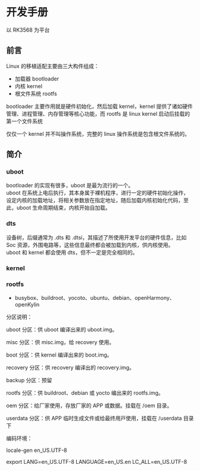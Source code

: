 # 开发手册
以 RK3568 为平台  

## 前言
Linux 的移植适配主要由三大构件组成：
- 加载器 bootloader
- 内核 kernel
- 根文件系统 rootfs

bootloader 主要作用就是硬件初始化，然后加载 kernel，kernel 提供了诸如硬件管理、进程管理、内存管理等核心功能，而 rootfs 是 linux kernel 启动后挂载的第一个文件系统

仅仅一个 kernel 并不叫操作系统，完整的 linux 操作系统是包含根文件系统的。

## 简介

### uboot
bootloader 的实现有很多，uboot 是最为流行的一个。  
uboot 在系统上电后执行，其本身属于裸机程序，进行一定的硬件初始化操作，设定内核的加载地址，将相关参数放在指定地址，随后加载内核初始化代码，至此，uboot 生命周期结束，内核开始自加载。

### dts
设备树，后缀通常为 .dts 和 .dtsi，其描述了所使用开发平台的硬件信息，比如 Soc 资源，外围电路等，这些信息最终都会被加载到内核，供内核使用。  
uboot 和 kernel 都会使用 dts，但不一定是完全相同的。

### kernel

### rootfs

- busybox、buildroot、yocoto、ubuntu、debian、openHarmony、openKylin







分区说明：

uboot 分区：供 uboot 编译出来的 uboot.img。

misc 分区：供 misc.img，给 recovery 使⽤。

boot 分区：供 kernel 编译出来的 boot.img。

recovery 分区：供 recovery 编译出的 recovery.img。

backup 分区：预留

rootfs 分区：供 buildroot、debian 或 yocto 编出来的 rootfs.img。

oem 分区：给⼚家使⽤，存放⼚家的 APP 或数据。挂载在 /oem ⽬录。

userdata 分区：供 APP 临时⽣成⽂件或给最终⽤⼾使⽤，挂载在 /userdata ⽬录下



编码环境：

locale-gen en_US.UTF-8

export LANG=en_US.UTF-8 LANGUAGE=en_US.en LC_ALL=en_US.UTF-8















